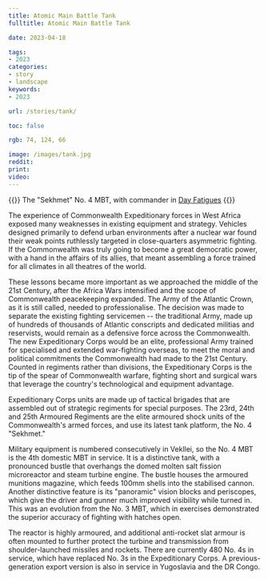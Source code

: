```yaml
---
title: Atomic Main Battle Tank
fulltitle: Atomic Main Battle Tank

date: 2023-04-18

tags:
- 2023
categories:
- story
- landscape
keywords:
- 2023

url: /stories/tank/

toc: false

rgb: 74, 124, 66

image: /images/tank.jpg
reddit:
print:
video:
---
```

{{<note caption>}}
The "Sekhmet" No. 4 MBT, with commander in [Day Fatigues](/stories/infantry/)
{{</note>}}

The experience of Commonwealth Expeditionary forces in West Africa exposed many weaknesses in existing equipment and strategy. Vehicles designed primarily to defend urban environments after a nuclear war found their weak points ruthlessly targeted in close-quarters asymmetric fighting. If the Commonwealth was truly going to become a great democratic power, with a hand in the affairs of its allies, that meant assembling a force trained for all climates in all theatres of the world.

These lessons became more important as we approached the middle of the 21st Century, after the Africa Wars intensified and the scope of Commonwealth peacekeeping expanded. The Army of the Atlantic Crown, as it is still called, needed to professionalise. The decision was made to separate the existing fighting servicemen -- the traditional Army, made up of hundreds of thousands of Atlantic conscripts and dedicated militias and reservists, would remain as a defensive force across the Commonwealth. The new Expeditionary Corps would be an elite, professional Army trained for specialised and extended war-fighting overseas, to meet the moral and political commitments the Commonwealth had made to the 21st Century. Counted in regiments rather than divisions, the Expeditionary Corps is the tip of the spear of Commonwealth warfare, fighting short and surgical wars that leverage the country's technological and equipment advantage.

Expeditionary Corps units are made up of tactical brigades that are assembled out of strategic regiments for special purposes. The 23rd, 24th and 25th Armoured Regiments are the elite armoured shock units of the Commonwealth's armed forces, and use its latest tank platform, the No. 4 "Sekhmet."

Military equipment is numbered consecutively in Vekllei, so the No. 4 MBT is the 4th domestic MBT in service. It is a distinctive tank, with a pronounced bustle that overhangs the domed molten salt fission microreactor and steam turbine engine. The bustle houses the armoured munitions magazine, which feeds 100mm shells into the stabilised cannon. Another distinctive feature is its "panoramic" vision blocks and periscopes, which give the driver and gunner much improved visibility while turned in. This was an evolution from the No. 3 MBT, which in exercises demonstrated the superior accuracy of fighting with hatches open.

The reactor is highly armoured, and additional anti-rocket slat armour is often mounted to further protect the turbine and transmission from shoulder-launched missiles and rockets. There are currently 480 No. 4s in service, which have replaced No. 3s in the Expeditionary Corps. A previous-generation export version is also in service in Yugoslavia and the DR Congo.